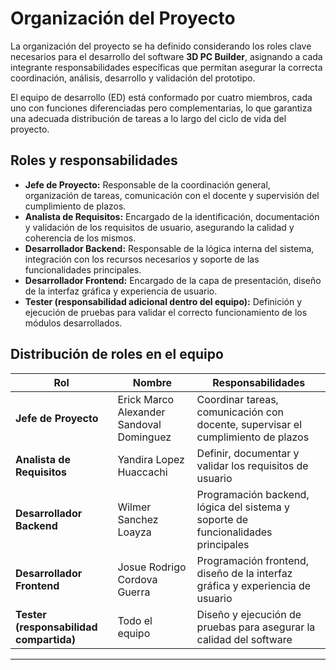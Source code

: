# Organización del Proyecto

La organización del proyecto se ha definido considerando los roles clave necesarios para el desarrollo del software **3D PC Builder**, asignando a cada integrante responsabilidades específicas que permitan asegurar la correcta coordinación, análisis, desarrollo y validación del prototipo.  

El equipo de desarrollo (ED) está conformado por cuatro miembros, cada uno con funciones diferenciadas pero complementarias, lo que garantiza una adecuada distribución de tareas a lo largo del ciclo de vida del proyecto.  

## Roles y responsabilidades

- **Jefe de Proyecto:** Responsable de la coordinación general, organización de tareas, comunicación con el docente y supervisión del cumplimiento de plazos.  
- **Analista de Requisitos:** Encargado de la identificación, documentación y validación de los requisitos de usuario, asegurando la calidad y coherencia de los mismos.  
- **Desarrollador Backend:** Responsable de la lógica interna del sistema, integración con los recursos necesarios y soporte de las funcionalidades principales.  
- **Desarrollador Frontend:** Encargado de la capa de presentación, diseño de la interfaz gráfica y experiencia de usuario.  
- **Tester (responsabilidad adicional dentro del equipo):** Definición y ejecución de pruebas para validar el correcto funcionamiento de los módulos desarrollados.  

## Distribución de roles en el equipo

| Rol                | Nombre                                                   | Responsabilidades                                     |
|--------------------|----------------------------------------------------------|------------------------------------------------------|
| **Jefe de Proyecto** | Erick Marco Alexander Sandoval Dominguez                  | Coordinar tareas, comunicación con docente, supervisar el cumplimiento de plazos |
| **Analista de Requisitos** | Yandira Lopez Huaccachi                                  | Definir, documentar y validar los requisitos de usuario |
| **Desarrollador Backend** | Wilmer Sanchez Loayza                                   | Programación backend, lógica del sistema y soporte de funcionalidades principales |
| **Desarrollador Frontend** | Josue Rodrigo Cordova Guerra                             | Programación frontend, diseño de la interfaz gráfica y experiencia de usuario |
| **Tester (responsabilidad compartida)** | Todo el equipo                                 | Diseño y ejecución de pruebas para asegurar la calidad del software |

---
